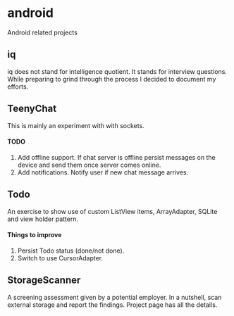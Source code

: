 # android
Android related projects

## iq
iq does not stand for intelligence quotient. It stands for interview questions. While preparing to grind through the 
process I decided to document my efforts.

## TeenyChat
This is mainly an experiment with with sockets.

#### TODO
1. Add offline support. If chat server is offline persist messages on the device and send them once server comes online.
2. Add notifications. Notify user if new chat message arrives.


## Todo
An exercise to show use of custom ListView items, ArrayAdapter, SQLite and view holder pattern. 

#### Things to improve
1. Persist Todo status (done/not done).
2. Switch to use CursorAdapter.


## StorageScanner
A screening assessment given by a potential employer. In a nutshell, scan external storage and report the findings. Project page has all the details.
